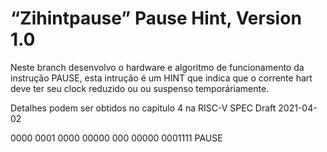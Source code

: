 “Zihintpause” Pause Hint, Version 1.0
=====================================

Neste branch desenvolvo o hardware e algoritmo de funcionamento da instrução PAUSE, esta intrução é um HINT que indica que o corrente hart deve ter seu clock reduzido ou ou suspenso temporáriamente. 

Detalhes podem ser obtidos no capitulo 4 na RISC-V SPEC Draft 2021-04-02

0000 0001 0000 00000 000 00000 0001111 PAUSE
